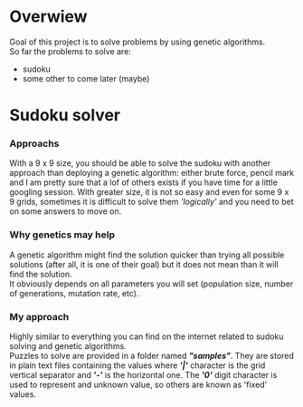 # Overwiew
Goal of this project is to solve problems by using genetic algorithms.  
So far the problems to solve are:
* sudoku
* some other to come later (maybe)

# Sudoku solver
### Approachs
With a 9 x 9 size, you should be able to solve the sudoku with another
approach than deploying a genetic algorithm: either brute force, pencil mark
and I am pretty sure that a lof of others exists if you have time for a little
googling session.
With greater size, it is not so easy and even for some 9 x 9 grids, sometimes
it is difficult to solve them *'logically'* and you need to bet on some answers
to move on.

### Why genetics may help
A genetic algorithm might find the solution quicker than trying all possible
solutions (after all, it is one of their goal) but it does not mean than it will
find the solution.  
It obviously depends on all parameters you will set (population size, number of
generations, mutation rate, etc).

### My approach
Highly similar to everything you can find on the internet related to sudoku solving
and genetic algorithms.  
Puzzles to solve are provided in a folder named ***"samples"***. They are stored
in plain text files containing the values where ***'|'*** character is the grid vertical separator
and ***'-'*** is the horizontal one. The ***'0'*** digit character is used to represent
and unknown value, so others are known as 'fixed' values. 


